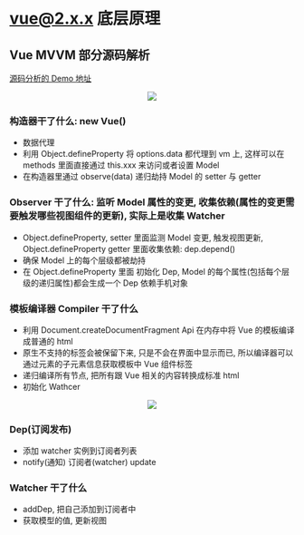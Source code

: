# vue@2.x.x 底层原理

## Vue MVVM 部分源码解析

[源码分析的 Demo 地址](https://github.com/linmingdao/mvvm)

<p align="center"><img src="https://github.com/linmingdao/mvvm/raw/master/img/2.png"></p>

### 构造器干了什么: new Vue()

- 数据代理
- 利用 Object.defineProperty 将 options.data 都代理到 vm 上, 这样可以在 methods 里面直接通过 this.xxx 来访问或者设置 Model
- 在构造器里通过 observe(data) 递归劫持 Model 的 setter 与 getter

### Observer 干了什么: 监听 Model 属性的变更, 收集依赖(属性的变更需要触发哪些视图组件的更新), 实际上是收集 Watcher

- Object.defineProperty, setter 里面监测 Model 变更, 触发视图更新, Object.defineProperty getter 里面收集依赖: dep.depend()
- 确保 Model 上的每个层级都被劫持
- 在 Object.defineProperty 里面 初始化 Dep, Model 的每个属性(包括每个层级的递归属性)都会生成一个 Dep 依赖手机对象

### 模板编译器 Compiler 干了什么

- 利用 Document.createDocumentFragment Api 在内存中将 Vue 的模板编译成普通的 html
- 原生不支持的标签会被保留下来, 只是不会在界面中显示而已, 所以编译器可以通过元素的子元素信息获取模板中 Vue 组件标签
- 递归编译所有节点, 把所有跟 Vue 相关的内容转换成标准 html
- 初始化 Wathcer

<p align="center"><img src="https://github.com/linmingdao/mvvm/raw/master/img/3.png"></p>

### Dep(订阅发布)

- 添加 watcher 实例到订阅者列表
- notify(通知) 订阅者(watcher) update

### Watcher 干了什么

- addDep, 把自己添加到订阅者中
- 获取模型的值, 更新视图
